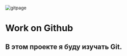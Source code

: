 ![gitpage](https://cloud7.news/wp-content/uploads/2020/12/GitHub-introduces-dark-mode-and-sponsors-300x200.jpg)

# Work on Github
## В этом проекте я буду изучать Git.